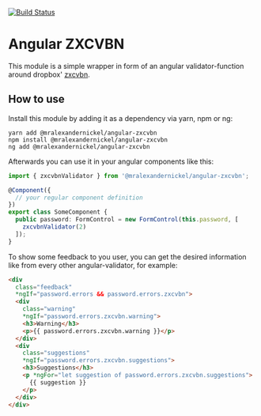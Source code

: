 [![Build Status](https://travis-ci.org/mralexandernickel/angular-zxcvbn.svg?branch=master)](https://travis-ci.org/mralexandernickel/angular-zxcvbn)

Angular ZXCVBN
==============

This module is a simple wrapper in form of an angular validator-function around
dropbox' [zxcvbn](https://github.com/dropbox/zxcvbn).

## How to use

Install this module by adding it as a dependency via yarn, npm or ng:

```shell
yarn add @mralexandernickel/angular-zxcvbn
npm install @mralexandernickel/angular-zxcvbn
ng add @mralexandernickel/angular-zxcvbn
```

Afterwards you can use it in your angular components like this:

```typescript    
import { zxcvbnValidator } from '@mralexandernickel/angular-zxcvbn';

@Component({
  // your regular component definition
})
export class SomeComponent {
  public password: FormControl = new FormControl(this.password, [
    zxcvbnValidator(2)
  ]);
}
```

To show some feedback to you user, you can get the desired information like
from every other angular-validator, for example:

```html
<div
  class="feedback"
  *ngIf="password.errors && password.errors.zxcvbn">
  <div
    class="warning"
    *ngIf="password.errors.zxcvbn.warning">
    <h3>Warning</h3>
    <p>{{ password.errors.zxcvbn.warning }}</p>
  </div>
  <div
    class="suggestions"
    *ngIf="password.errors.zxcvbn.suggestions">
    <h3>Suggestions</h3>
    <p *ngFor="let suggestion of password.errors.zxcvbn.suggestions">
      {{ suggestion }}
    </p>
  </div>
</div>
```